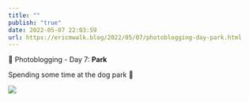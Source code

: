 ```yaml
---
title: ""
publish: "true"
date: 2022-05-07 22:03:59
url: https://ericmwalk.blog/2022/05/07/photoblogging-day-park.html
---
```

📸 Photoblogging - Day 7: **Park**

Spending some time at the dog park 🐶

![](https://ericmwalk.blog/uploads/2022/b2ddce5e35.jpg)